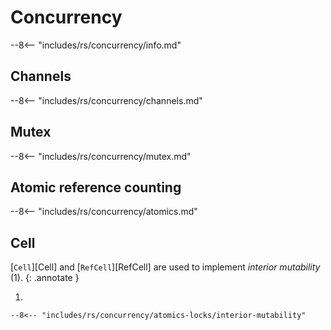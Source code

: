 # Concurrency

--8<-- "includes/rs/concurrency/info.md"

## Channels

--8<-- "includes/rs/concurrency/channels.md"

## Mutex

--8<-- "includes/rs/concurrency/mutex.md"

## Atomic reference counting

--8<-- "includes/rs/concurrency/atomics.md"

## Cell

[`Cell`][Cell] and [`RefCell`][RefCell] are used to implement _interior mutability_ (1).
{: .annotate }

1.  

    --8<-- "includes/rs/concurrency/atomics-locks/interior-mutability"

